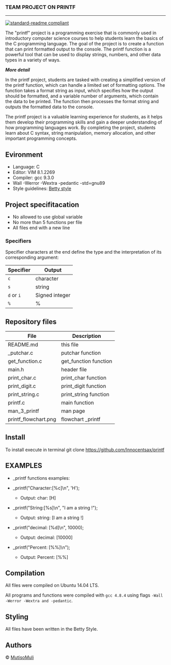 <!--
<p align="center">
<img src="https://www.techrepublic.com/wp-content/uploads/2022/07/top-ide-software.jpeg">
</p>
-->

### TEAM PROJECT ON PRINTF
___
[![standard-readme compliant](https://img.shields.io/badge/readme%20style-standard-brightgreen.svg?style=flat-square)](https://github.com/Innocentsax/standard-readme)

The "printf" project is a programming exercise that is commonly used in introductory computer science courses to help students learn the basics of the C programming language. The goal of the project is to create a function that can print formatted output to the console. The printf function is a powerful tool that can be used to display strings, numbers, and other data types in a variety of ways.

***More detail***

In the printf project, students are tasked with creating a simplified version of the printf function, which can handle a limited set of formatting options. The function takes a format string as input, which specifies how the output should be formatted, and a variable number of arguments, which contain the data to be printed. The function then processes the format string and outputs the formatted data to the console.

The printf project is a valuable learning experience for students, as it helps them develop their programming skills and gain a deeper understanding of how programming languages work. By completing the project, students learn about C syntax, string manipulation, memory allocation, and other important programming concepts.

## Evironment
- Language: C
- Editor: VIM 8.1.2269
- Compiler: gcc 9.3.0
- Wall -Werror -Wextra -pedantic -std=gnu89
- Style guidelines: [Betty style](https://github.com/holbertonschool/Betty/wiki)

## Project specifitacation

- No allowed to use global variable
- No more than 5 functions per file
- All files end with a new line

<h3>Specifiers </h3>
Specifier characters at the end define the type and the interpretation of its corresponding argument:

| Specifier  | Output          |
|------------|-----------------|
| `c`        | character       |
| `s`        | string          |
| `d` or `i` | Signed integer  |
| `%`        | %               |

## Repository files

|**File**|**Description**|
|--------|---------------|
|README.md|this file|
|\_putchar.c|putchar function|
|get_function.c|get_function function|
|main.h|header file|
|print_char.c|print_char function|
|print_digit.c|print_digit function|
|print_string.c|print_string function|
|printf.c|main function|
|man_3_printf | man page|
|printf_flowchart.png | flowchart _printf|

## Install
To install execute in terminal
git clone https://github.com/Innocentsax/printf


## EXAMPLES ##
- _printf functions examples:

- _printf("Character:[%c]\n", 'H');
  + Output: char: [H]
- _printf("String:[%s]\n", "I am a string !");
  + Output: string: [I am a string !]
- _printf("decimal: [%d]\n", 10000);
  + Output: decimal: [10000]
- _printf("Percent: [%%]\n");
  + Output: Percent: [%%]

## Compilation
All files were compiled on Ubuntu 14.04 LTS.

All programs and functions were compiled with `gcc 4.8.4` using flags `-Wall -Werror -Wextra and -pedantic`.

## Styling
All files have been written in the Betty Style.

## Authors
© [MutisoMuli](https://github.com/MutisoMuli)
